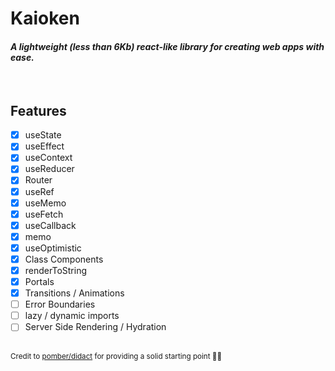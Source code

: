 # **Kaioken**

#### _A lightweight (less than 6Kb) react-like library for creating web apps with ease._

<br />

## Features

- [x] useState
- [x] useEffect
- [x] useContext
- [x] useReducer
- [x] Router
- [x] useRef
- [x] useMemo
- [x] useFetch
- [x] useCallback
- [x] memo
- [x] useOptimistic
- [x] Class Components
- [x] renderToString
- [x] Portals
- [x] Transitions / Animations
- [ ] Error Boundaries
- [ ] lazy / dynamic imports
- [ ] Server Side Rendering / Hydration

<br />

<small>
  Credit to <a href="https://github.com/pomber/didact">pomber/didact</a> for providing a solid starting point 👌🏻
</small>
